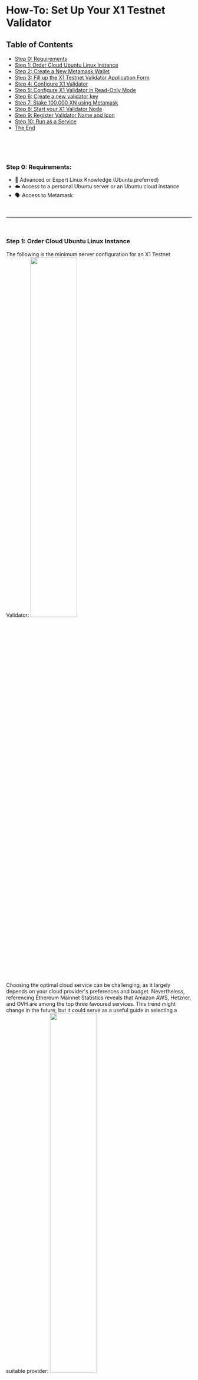 # How-To: Set Up Your X1 Testnet Validator

## Table of Contents
- [Step 0: Requirements](#step-0--requirements)
- [Step 1: Order Cloud Ubuntu Linux Instance](#step-1-order-cloud-ubuntu-linux-instance)
- [Step 2: Create a New Metamask Wallet](#step-2-create-a-new-metamask-wallet)
- [Step 3: Fill up the X1 Testnet Validator Application Form](#step-3-fill-up-the-x1-testnet-validator-application-form)
- [Step 4: Configure X1 Validator](#step-4-configure-x1-validator)
- [Step 5: Configure X1 Validator in Read-Only Mode](#step-5-configure-x1-validator-in-read-only-mode)
- [Step 6: Create a new validator key](#step-6-create-a-new-validator-key)
- [Step 7: Stake 100,000 XN using Metamask](#step-7-stake-100000-xn-using-metamask)
- [Step 8: Start your X1 Validator Node](#step-8-start-your-x1-validator-node)
- [Step 9: Register Validator Name and Icon](#step-9-register-validator-name-and-icon)
- [Step 10: Run as a Service](#step-10-run-as-a-service)
- [The End](#the-end)

<br><br><br>

### Step 0:  Requirements:
- 🐧 Advanced or Expert Linux Knowledge (Ubuntu preferred)
- ☁️ Access to a personal Ubuntu server or an Ubuntu cloud instance
- 🗣️ Access to Metamask

<br><hr><br>

### Step 1: Order Cloud Ubuntu Linux Instance
The following is the minimum server configuration for an X1 Testnet Validator:
<img src="https://github.com/JozefJarosciak/X1/assets/3492464/adbcf85a-db1f-4e24-a45e-1a59ee5c39ac" width="50%">

Choosing the optimal cloud service can be challenging, as it largely depends on your cloud provider's preferences and budget.
Nevertheless, referencing Ethereum Mainnet Statistics reveals that Amazon AWS, Hetzner, and OVH are among the top three favoured services.
This trend might change in the future, but it could serve as a useful guide in selecting a suitable provider:
<img src="https://github.com/JozefJarosciak/X1/assets/3492464/07c70924-9baf-48b0-a85f-06baa50be658" width="50%">

<br><hr><br>

### Step 2: Create a New Metamask Wallet
You can use the existing Metamask Wallet (we highly recommend using a hardware wallet connected to Metamask), or you can create a brand-new Metamask software wallet (less secure).
If you want to create a dedicated and brand new software X1 Testnet Validator Metamask wallet from scratch, follow these instructions in Metamask:
1. Click the account selector at the top of your wallet.
2. Click 'Add account or hardware wallet'.
3. Select 'Add a new account' in the subsequent menu.
4. Enter your preferred name
5. Hit 'Create' to confirm and you'll be able to see the new account
<img src="https://github.com/JozefJarosciak/X1/assets/3492464/d67f8c2d-d943-4585-833a-b8d00bc292d2" width="50%">

For additional guidance, visit [Metamask Support](https://support.metamask.io/hc/en-us/articles/360015289452-How-to-add-accounts-in-your-wallet).


Switch your Metamask to X1 Testnet, if you do not have the X1 Tesnet Network configured in Metamask, add the following RPC:
* Network name: X1 Testnet
* New RPC URL: https://x1-testnet.xen.network/
* Chain ID: 204005
* Currency symbol: XN
* Block explorer URL: https://explorer.x1-testnet.xen.network/

<br><hr><br>

### Step 3: Fill up the X1 Testnet Validator Application Form
To join as a block producer/validator on Testnet, you need 100,000 Test XN tokens (plus a little more to run the staking transaction).
To qualify for the airdrop of 100k XN Testnet tokens, you'll need to fill up the application form.
URLs:
- Application form: [Google Form](https://docs.google.com/forms/d/e/1FAIpQLSdnDAmXrGMKauEqNEpBI8HRhF1L33YkqL5f629cehxU_EyffA/viewform)
- More details in Jack's tweet: [Twitter](https://twitter.com/mrJackLevin/status/1745573668212924719)

After ensuring your validator wallet has sufficient XN, you're ready to move on to STEP 4. 
If you're currently low on XN, you can still advance to STEP 4, but be aware that the instructions provided will only take you up to Step 5. 
However, there's no cause for concern, as you'll have the opportunity to establish a read-only node and operate it while awaiting the XN airdrop.

<br><hr><br>

### Step 4: Configure X1 Validator

Now, connect to your Ubuntu server.
Once logged into the Ubuntu server, configure the X1 Testnet Blockchain following [these instructions](https://github.com/FairCrypto/go-x1) or the steps below:

```bash
# Login as root
sudo su
```

```bash
# Run system update
apt update -y
```
<img src="https://github.com/JozefJarosciak/X1/assets/3492464/a6a55730-fa35-4fef-9f1c-2f768cb48f56" width="50%">

```bash
# Install dependencies (ex: ubuntu)
apt install -y golang wget git make
```
<img src="https://github.com/JozefJarosciak/X1/assets/3492464/19a76602-e669-4dd9-9f08-f4b7d11d73f4" width="50%">

```bash
# Clone and build the X1 binary
git clone --branch x1 https://github.com/FairCrypto/go-x1
```
<img src="https://github.com/JozefJarosciak/X1/assets/3492464/8d38bd21-7e50-4b4b-87c3-2e424656a1a5" width="50%">

```bash
cd go-x1
make x1
```
<img src="https://github.com/JozefJarosciak/X1/assets/3492464/c0409b49-f418-4813-8003-a600531f1671" width="50%">

```bash
cp build/x1 /usr/local/bin
```
<img src="https://github.com/JozefJarosciak/X1/assets/3492464/d730ae85-5b84-418f-9d68-860678859091" width="50%">

Your Testnet Validator is now successfully installed!

<br><hr><br>

### Step 5: Configure X1 Validator in Read-Only Mode
Let's first see if we can run the X1 Testnet node in the read-only mode with Xenblocks reporting enabled and also let's sync the database.
Run the following command:
```bash
x1 --testnet --syncmode snap --xenblocks-endpoint ws://xenblocks.io:6668
```
<img src="https://github.com/JozefJarosciak/X1/assets/3492464/8f8a4158-89d4-4c72-a9d7-c059f770c397" width="50%">

Be aware that the completion of the above step may take a while, as the server needs time to synchronize data. During this period, you can monitor the progress, which is illustrated in the provided screenshot. After the synchronization is fully complete, the status displayed on the screen will appear as follows:

<img src="https://github.com/JozefJarosciak/X1/assets/3492464/d730ae85-5b84-418f-9d68-860678859091" width="50%">

Note:
<i>
If operating an X1 node in read-only mode meets your needs for now, you can conclude by following these instructions here, as your server setup is now complete.

I highly recommend keeping the read-only node running (while waiting for the airdrop) or just running it in the read-only node permanently. Running a read-only blockchain node plays a crucial and highly valuable role in supporting the X1 blockchain community. By doing so, you contribute to the network's robustness and decentralization. A read-only node helps in maintaining a copy of the blockchain, ensuring data integrity and consistency across the network and this improves the network's resilience against potential attacks and failures, as multiple copies of the blockchain data exist. By participating in this way, you're not only supporting the underlying infrastructure of the blockchain but also fostering a more trustful and transparent environment for all users, but you may also be rewarded by XN airdrops (update on this soon).
</i>

If your goal is to operate an X1 Testnet Validator node and you have confirmed that your validator wallet has enough XN, you should press CTRL-C to terminate the active X1 service and proceed to STEP 6.

<img src="https://github.com/JozefJarosciak/X1/assets/3492464/1966c91c-99ff-4fa3-87ad-8347b8d840f0" width="50%">

<br><hr><br>

### Step 6: Create a new validator key

To create a validator private key to sign consensus messages, use the below command.
After entering the command, you will be prompted to enter a password—use a strong one! 
You can, for example, use a password manager to generate a strong password to secure your wallet.

```bash
x1 validator new
```

<img src="https://github.com/JozefJarosciak/X1/assets/3492464/8b18bb33-53bb-4908-b1a6-2c799b61d645" width="50%">

Remember to make a note of the validator public key (indicated by the red arrow in the image above, as it will be required in STEP 7) and also make sure to securely save your validator key password (you will need this password each time you start the validator).

<br><hr><br>

### Step 7: Stake 100,000 XN using Metamask

Navigate to the SFC Contract on the explorer:
https://explorer.x1-testnet.xen.network/address/0xFC00FACE00000000000000000000000000000000/write-contract#address-tabs


Click the "Connect wallet" button and connect to your validator wallet.

<img src="https://github.com/JozefJarosciak/X1/assets/3492464/8cfaaeb2-f4fe-46c0-8405-edecbc0f6b2d" width="50%">

Enter your validator public key and the amount of XN you want to stake, then click "Write".

<img src="https://github.com/JozefJarosciak/X1/assets/3492464/a1af478d-0342-4aba-8ab1-98c48d34b75d" width="50%">

Confirm the transaction in your wallet (note: this will deduct 100,000 XN from your wallet):

![image](https://github.com/JozefJarosciak/X1/assets/3492464/83c075a5-835a-4390-8f32-e044dc6bd8c1)

Verify that your validator is registered by looking up your validator ID on the PWA explorer at:
https://pwa-explorer.x1-testnet.xen.network/staking

<img src="https://github.com/JozefJarosciak/X1/assets/3492464/c8b3b702-e363-4ab8-9d7a-7d65c6dca514" width="50%">

<br><hr><br>

### Step 8: Start your X1 Validator Node

Ensure your node is stopped, and add the --validator.id and --validator.pubkey flags to your node's command line:

```bash
x1 --testnet --validator.id VALIDATOR_ID --validator.pubkey VALIDATOR_PUBKEY --xenblocks-endpoint ws://xenblocks.io:6668 --gcmode full --syncmode snap
```
Note: You can also attach --validator.password ~/.x1/.password

For example, if you're the validator number 19 and your public key looks something like this: 0xc004569...1e74943bb4. You'd use the following command:

```bash
./build/x1 --testnet  --validator.id 19 --validator.pubkey 0xc004569...1e74943bb4 --xenblocks-endpoint ws://xenblocks.io:6668 --gcmode full --syncmode snap
```

Once fully synchronized and running, you'd see something like this on your screen:

<img src="https://github.com/JozefJarosciak/X1/assets/3492464/de820bca-84eb-4d49-8b71-f33acd0d24e1" width="50%">

<br><hr><br>

### Step 9: Register Validator Name and Icon

To register your validator's name and icon on the X1 Testnet, follow these detailed instructions. Note that you will require a web server to host the image file.

1. **Create an Icon Image:**
   Design a 100x100 px image with a transparent background. For example, the following logo was created using the Snagit Editor:
   <img src="https://github.com/JozefJarosciak/X1/assets/3492464/d3ba09b1-3389-437a-a290-8fa9f5799806" width="50%">

3. **Save and Upload the Image:**
   Save the image in PNG format. For instance, the image might be named `x1-val-log.png`. Upload the image to a web server or an online location that allows direct file linking. For example, the image has been uploaded to `https://xen.pub/images/x1-val-log.png`, making it accessible via a web browser.

4. **Create a JSON Configuration File:**
   You will need to create a JSON file containing the validator's name, logo URL, website, and contact information. This file will later be uploaded to the X1 Testnet smart contract.

   Template for JSON file:
   ```json
   {
     "name": "VALIDATOR_NAME", /* Name of the validator */
     "logoUrl": "LOGO_URL", /* Validator logo (PNG|JPEG|SVG) - 100px x 100px */
     "website": "WEBSITE_URL", /* Website URL */
     "contact": "CONTACT_URL" /* Contact URL */
   }
   ```
   Example JSON configuration:
   ```json
   {
     "name": "XenPub_1", 
     "logoUrl": "https://xen.pub/images/x1-val-log.png",
     "website": "https://xen.pub",
     "contact": "https://t.me/xenpub"
   }
   ```

   Important: As a name of the server, do not include any special characters or spaces (e.g. XenPub_1 is valid, but something like "🐧XenPub #1" would not work).

5. **Upload the JSON File:**
   Save the JSON file with a `.json` extension and upload it to your web server. In this example, the file is available at `https://xen.pub/other/x1-validator-1.json`, accessible to anyone with a web browser.

6. **Update the X1 Testnet Smart Contract:**
   Visit the URL: [X1 Testnet Smart Contract](https://explorer.x1-testnet.xen.network/address/0x891416e8bDB4437d4D0D303781A3828262220581/write-proxy#address-tabs).
   Connect your Metamask wallet and navigate to section number 5 (`updateInfo`):

   <img src="https://github.com/JozefJarosciak/X1/assets/3492464/2af1ab65-6087-4892-affc-fcd87a3938e1" width="50%">

   Enter the URL of your JSON file (e.g., `https://xen.pub/other/x1-validator-1.json`) and press 'Write':

   <img src="https://github.com/JozefJarosciak/X1/assets/3492464/26ca60d4-853b-4164-b379-92585a404bbc" width="50%">
  
   Upon completion, your validator's logo and name will be displayed on the list of validators at [X1 Testnet Staking Explorer](https://pwa-explorer.x1-testnet.xen.network/staking).

   <img src="https://github.com/JozefJarosciak/X1/assets/3492464/d633c4fa-8b7f-4c48-be15-dc707c2750d1" width="50%">
   

### Step 10: Run as a Service

This last step is not required, but if you want to run X1 Validator as a service that automatically starts on boot, and restarts on failure, you can follow the below instructions.
<i>Note: This method is not recommended, as it exposes your validator key password in a flat file.</i>

Create a new file 'automate_x1.sh'

```bash
sudo nano /root/go-x1/automate_x1.sh
```

Add the following content. Replace YOUR_PUBLIC_KEY_VALIDATOR_PASSWORD without your validator key password.

```bash
#!/usr/bin/expect
set timeout -1
spawn /root/go-x1/build/x1 --testnet --validator.id YOURID --validator.pubkey 0xc004....
expect "Passphrase:"
send -- "YOUR_PUBLIC_KEY_VALIDATOR_PASSWORD\r"
expect eof
```

<img src="https://github.com/JozefJarosciak/X1/assets/3492464/aa10e679-c0c6-4f88-ac43-6efac68d2798" width="50%">

Now, let's create a service file a new file 'x1-testnet.service':

```bash
sudo nano /etc/systemd/system/x1-testnet.service
```

Add the following content:

```bash
[Unit]
Description=x1-testnet service
After=network.target

[Service]
Type=simple
User=root
ExecStart=/usr/bin/expect /root/go-x1/automate_x1.sh
WorkingDirectory=/root/go-x1

[Install]
WantedBy=multi-user.target
```

<img src="https://github.com/JozefJarosciak/X1/assets/3492464/ca9bf1ca-3f58-4bd2-a095-fe60a5e31d8e" width="50%">


Ensure 'expect' is installed:
```bash
sudo apt-get install expect
```

Now, reload services, enable the new service and start it.
```bash
sudo systemctl daemon-reload
sudo systemctl enable x1-testnet.service
sudo systemctl start x1-testnet.service
```

Now you can test it, to ensure it's running:
```bash
sudo systemctl status x1-testnet.service
```

You should see the system as active and running:

<img src="https://github.com/JozefJarosciak/X1/assets/3492464/964f9ae8-13aa-49cc-9f96-57bb1a2cb917" width="50%">

<br><hr><br>

### The End
Congratulations, you are now running an X1 validator node! Make sure to keep your node up and running 24 hours a day. 

Fellow Xenians, if this guide helped, consider donation: https://xen.pub/donate.php

